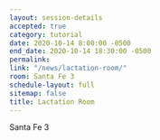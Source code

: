```yaml
---
layout: session-details
accepted: true
category: tutorial
date: 2020-10-14 8:00:00 -0500
end_date: 2020-10-14 18:30:00 -0500
permalink:
link: "/news/lactation-room/"
room: Santa Fe 3
schedule-layout: full
sitemap: false
title: Lactation Room
---
```

Santa Fe 3
